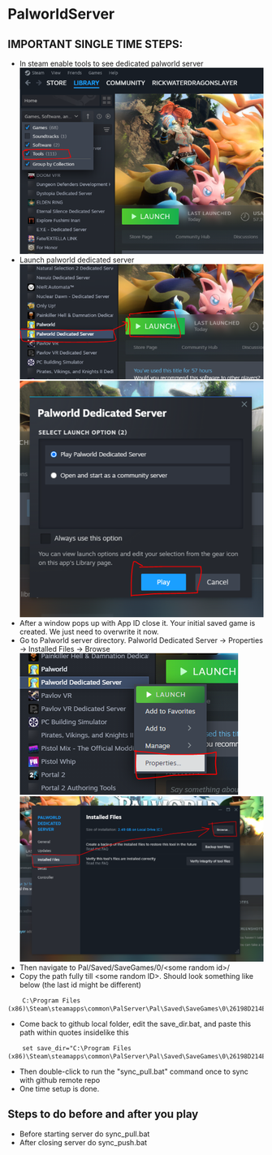 # PalworldServer
## IMPORTANT SINGLE TIME STEPS: 
- In steam enable tools to see dedicated palworld server
![Screenshot](help_screenshots/enable_tools.PNG?raw=true)
- Launch palworld dedicated server
![Screenshot](help_screenshots/launch_palworld_server.PNG?raw=true)
![Screenshot](help_screenshots/launch_dedicated.PNG?raw=true)
- After a window pops up with App ID close it. Your initial saved game is created. We just need to overwrite it now.
- Go to Palworld server directory. Palworld Dedicated Server -> Properties -> Installed Files -> Browse
![Screenshot](help_screenshots/open_properties.PNG?raw=true)
![Screenshot](help_screenshots/open_server_folder.PNG?raw=true)
- Then navigate to Pal/Saved/SaveGames/0/\<some random id\>/
- Copy the path fully till \<some random ID\>. Should look something like below (the last id might be different)
```
    C:\Program Files (x86)\Steam\steamapps\common\PalServer\Pal\Saved\SaveGames\0\26198D214E541E0547521CBE03B0BB86\
```
- Come back to github local folder, edit the save_dir.bat, and paste this path within quotes insidelike this
```
    set save_dir="C:\Program Files (x86)\Steam\steamapps\common\PalServer\Pal\Saved\SaveGames\0\26198D214E541E0547521CBE03B0BB86\"
```
- Then double-click to run the "sync_pull.bat" command once to sync with github remote repo
- One time setup is done.

## Steps to do before and after you play
- Before starting server do sync_pull.bat
- After closing server do sync_push.bat